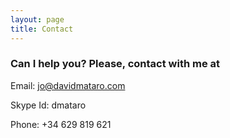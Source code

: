 ```yaml
---
layout: page
title: Contact
---
```



### Can I help you? Please, contact with me at


<p>Email: <a href="jo@davidmataro.com">jo@davidmataro.com</a></p>
<p>Skype Id: dmataro</p>
<p>Phone: +34 629 819 621</p>
